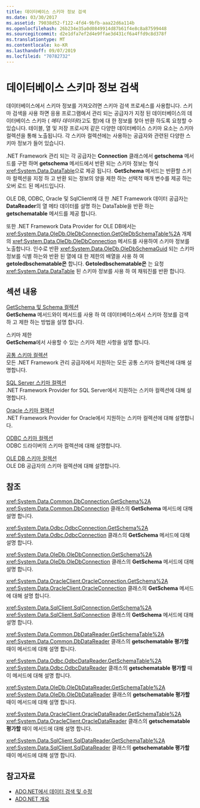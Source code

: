 ```yaml
---
title: 데이터베이스 스키마 정보 검색
ms.date: 03/30/2017
ms.assetid: 79038d52-f122-4fd4-9bfb-aaa22d6a114b
ms.openlocfilehash: 26b234e35a0d0849914d87b61f4e8c8a87599448
ms.sourcegitcommit: d2e1dfa7ef2d4e9ffae3d431cf6a4ffd9c8d378f
ms.translationtype: MT
ms.contentlocale: ko-KR
ms.lasthandoff: 09/07/2019
ms.locfileid: "70782732"
---
```

# <a name="retrieving-database-schema-information"></a>데이터베이스 스키마 정보 검색
데이터베이스에서 스키마 정보를 가져오려면 스키마 검색 프로세스를 사용합니다. 스키마 검색을 사용 하면 응용 프로그램에서 관리 되는 공급자가 지정 된 데이터베이스의 데이터베이스 스키마 ( *메타 데이터*라고도 함)에 대 한 정보를 찾아 반환 하도록 요청할 수 있습니다. 테이블, 열 및 저장 프로시저 같은 다양한 데이터베이스 스키마 요소는 스키마 컬렉션을 통해 노출됩니다. 각 스키마 컬렉션에는 사용하는 공급자와 관련된 다양한 스키마 정보가 들어 있습니다.  
  
 .NET Framework 관리 되는 각 공급자는 **Connection** 클래스에서 **getschema** 메서드를 구현 하며 **getschema** 메서드에서 반환 되는 스키마 정보는 형식 <xref:System.Data.DataTable>으로 제공 됩니다. **GetSchema** 메서드는 반환할 스키마 컬렉션을 지정 하 고 반환 되는 정보의 양을 제한 하는 선택적 매개 변수를 제공 하는 오버 로드 된 메서드입니다.  
  
 OLE DB, ODBC, Oracle 및 SqlClient에 대 한 .NET Framework 데이터 공급자는 **DataReader**의 열 메타 데이터를 설명 하는 DataTable을 반환 하는 **getschematable** 메서드를 제공 합니다.  
  
 또한 .NET Framework Data Provider for OLE DB에서는 <xref:System.Data.OleDb.OleDbConnection.GetOleDbSchemaTable%2A> 개체의 <xref:System.Data.OleDb.OleDbConnection> 메서드를 사용하여 스키마 정보를 노출합니다. 인수로 반환 <xref:System.Data.OleDb.OleDbSchemaGuid> 되는 스키마 정보를 식별 하는와 반환 된 열에 대 한 제한의 배열을 사용 하 여 **getoledbschematable은** 합니다. **Getoledbschematable은** 는 요청 <xref:System.Data.DataTable> 된 스키마 정보를 사용 하 여 채워진를 반환 합니다.  
  
## <a name="in-this-section"></a>섹션 내용  
 [GetSchema 및 Schema 컬렉션](getschema-and-schema-collections.md)  
 **GetSchema** 메서드와이 메서드를 사용 하 여 데이터베이스에서 스키마 정보를 검색 하 고 제한 하는 방법을 설명 합니다.  
  
 스키마 제한  
 **GetSchema**에서 사용할 수 있는 스키마 제한 사항을 설명 합니다.  
  
 [공통 스키마 컬렉션](common-schema-collections.md)  
 모든 .NET Framework 관리 공급자에서 지원하는 모든 공통 스키마 컬렉션에 대해 설명합니다.  
  
 [SQL Server 스키마 컬렉션](sql-server-schema-collections.md)  
 .NET Framework Provider for SQL Server에서 지원하는 스키마 컬렉션에 대해 설명합니다.  
  
 [Oracle 스키마 컬렉션](oracle-schema-collections.md)  
 .NET Framework Provider for Oracle에서 지원하는 스키마 컬렉션에 대해 설명합니다.  
  
 [ODBC 스키마 컬렉션](odbc-schema-collections.md)  
 ODBC 드라이버의 스키마 컬렉션에 대해 설명합니다.  
  
 [OLE DB 스키마 컬렉션](ole-db-schema-collections.md)  
 OLE DB 공급자의 스키마 컬렉션에 대해 설명합니다.  
  
## <a name="reference"></a>참조  
 <xref:System.Data.Common.DbConnection.GetSchema%2A>  
 <xref:System.Data.Common.DbConnection> 클래스의 **GetSchema** 메서드에 대해 설명 합니다.  
  
 <xref:System.Data.Odbc.OdbcConnection.GetSchema%2A>  
 <xref:System.Data.Odbc.OdbcConnection> 클래스의 **GetSchema** 메서드에 대해 설명 합니다.  
  
 <xref:System.Data.OleDb.OleDbConnection.GetSchema%2A>  
 <xref:System.Data.OleDb.OleDbConnection> 클래스의 **GetSchema** 메서드에 대해 설명 합니다.  
  
 <xref:System.Data.OracleClient.OracleConnection.GetSchema%2A>  
 <xref:System.Data.OracleClient.OracleConnection> 클래스의 **GetSchema** 메서드에 대해 설명 합니다.  
  
 <xref:System.Data.SqlClient.SqlConnection.GetSchema%2A>  
 <xref:System.Data.SqlClient.SqlConnection> 클래스의 **GetSchema** 메서드에 대해 설명 합니다.  
  
 <xref:System.Data.Common.DbDataReader.GetSchemaTable%2A>  
 <xref:System.Data.Common.DbDataReader> 클래스의 **getschematable 평가할** 때이 메서드에 대해 설명 합니다.  
  
 <xref:System.Data.Odbc.OdbcDataReader.GetSchemaTable%2A>  
 <xref:System.Data.Odbc.OdbcDataReader> 클래스의 **getschematable 평가할** 때이 메서드에 대해 설명 합니다.  
  
 <xref:System.Data.OleDb.OleDbDataReader.GetSchemaTable%2A>  
 <xref:System.Data.OleDb.OleDbDataReader> 클래스의 **getschematable 평가할** 때이 메서드에 대해 설명 합니다.  
  
 <xref:System.Data.OracleClient.OracleDataReader.GetSchemaTable%2A>  
 <xref:System.Data.OracleClient.OracleDataReader> 클래스의 **getschematable 평가할** 때이 메서드에 대해 설명 합니다.  
  
 <xref:System.Data.SqlClient.SqlDataReader.GetSchemaTable%2A>  
 <xref:System.Data.SqlClient.SqlDataReader> 클래스의 **getschematable 평가할** 때이 메서드에 대해 설명 합니다.  
  
## <a name="see-also"></a>참고자료

- [ADO.NET에서 데이터 검색 및 수정](retrieving-and-modifying-data.md)
- [ADO.NET 개요](ado-net-overview.md)
